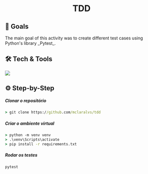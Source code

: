 <h1 align="center">TDD</h1>

## 🎯 Goals
<p>The main goal of this activity was to create different test cases using Python's library _Pytest_.</p>

## 🛠 Tech & Tools
<img src="https://img.shields.io/badge/Python-151515?style=for-the-badge&logo=python&logoColor=white"></img>

## ⚙ Step-by-Step
##### Clonar o repositório
```cmd
> git clone https://github.com/mclaralvs/tdd
```

##### Criar o ambiente virtual
```cmd
> python -m venv venv
> .\venv\Scripts\activate
> pip install -r requirements.txt
```

##### Rodar os testes
```cmd
pytest
```
